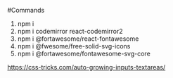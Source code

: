 #Commands

1. npm i
2. npm i codemirror react-codemirror2
3. npm i @fortawesome/react-fontawesome 
4. npm i @fwesome/free-solid-svg-icons 
5. npm i @fortawesome/fontawesome-svg-core

https://css-tricks.com/auto-growing-inputs-textareas/

